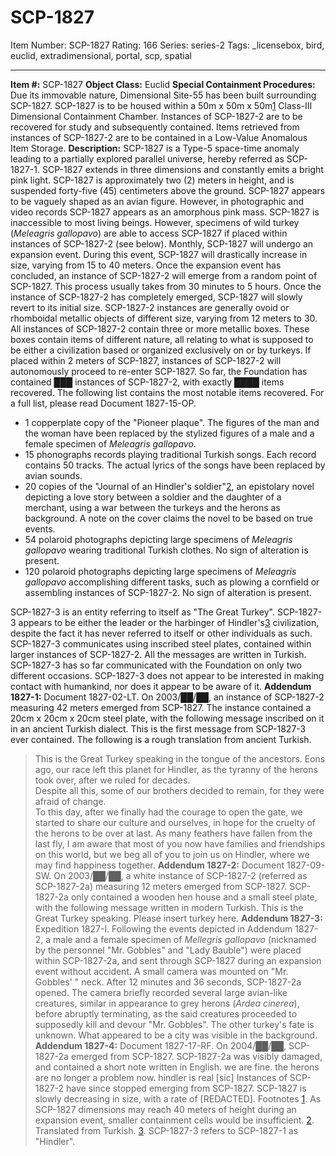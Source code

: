 # SCP-1827
Item Number: SCP-1827
Rating: 166
Series: series-2
Tags: _licensebox, bird, euclid, extradimensional, portal, scp, spatial

---

**Item #:** SCP-1827
**Object Class:** Euclid
**Special Containment Procedures:** Due its immovable nature, Dimensional Site-55 has been built surrounding SCP-1827. SCP-1827 is to be housed within a 50m x 50m x 50m[1](javascript:;) Class-III Dimensional Containment Chamber. Instances of SCP-1827-2 are to be recovered for study and subsequently contained. Items retrieved from instances of SCP-1827-2 are to be contained in a Low-Value Anomalous Item Storage.
**Description:** SCP-1827 is a Type-5 space-time anomaly leading to a partially explored parallel universe, hereby referred as SCP-1827-1. SCP-1827 extends in three dimensions and constantly emits a bright pink light. SCP-1827 is approximately two (2) meters in height, and is suspended forty-five (45) centimeters above the ground. SCP-1827 appears to be vaguely shaped as an avian figure. However, in photographic and video records SCP-1827 appears as an amorphous pink mass. SCP-1827 is inaccessible to most living beings. However, specimens of wild turkey (_Meleagris gallopavo_) are able to access SCP-1827 if placed within instances of SCP-1827-2 (see below).
Monthly, SCP-1827 will undergo an expansion event. During this event, SCP-1827 will drastically increase in size, varying from 15 to 40 meters. Once the expansion event has concluded, an instance of SCP-1827-2 will emerge from a random point of SCP-1827. This process usually takes from 30 minutes to 5 hours. Once the instance of SCP-1827-2 has completely emerged, SCP-1827 will slowly revert to its initial size.
SCP-1827-2 instances are generally ovoid or rhomboidal metallic objects of different size, varying from 12 meters to 30. All instances of SCP-1827-2 contain three or more metallic boxes. These boxes contain items of different nature, all relating to what is supposed to be either a civilization based or organized exclusively on or by turkeys. If placed within 2 meters of SCP-1827, instances of SCP-1827-2 will autonomously proceed to re-enter SCP-1827.
So far, the Foundation has contained ███ instances of SCP-1827-2, with exactly ████ items recovered. The following list contains the most notable items recovered. For a full list, please read Document 1827-15-OP.
  * 1 copperplate copy of the "Pioneer plaque". The figures of the man and the woman have been replaced by the stylized figures of a male and a female specimen of _Meleagris gallopavo_.
  * 15 phonographs records playing traditional Turkish songs. Each record contains 50 tracks. The actual lyrics of the songs have been replaced by avian sounds.
  * 20 copies of the "Journal of an Hindler's soldier"[2](javascript:;), an epistolary novel depicting a love story between a soldier and the daughter of a merchant, using a war between the turkeys and the herons as background. A note on the cover claims the novel to be based on true events.
  * 54 polaroid photographs depicting large specimens of _Meleagris gallopavo_ wearing traditional Turkish clothes. No sign of alteration is present.
  * 120 polaroid photographs depicting large specimens of _Meleagris gallopavo_ accomplishing different tasks, such as plowing a cornfield or assembling instances of SCP-1827-2. No sign of alteration is present.

SCP-1827-3 is an entity referring to itself as "The Great Turkey". SCP-1827-3 appears to be either the leader or the harbinger of Hindler's[3](javascript:;) civilization, despite the fact it has never referred to itself or other individuals as such. SCP-1827-3 communicates using inscribed steel plates, contained within larger instances of SCP-1827-2. All the messages are written in Turkish. SCP-1827-3 has so far communicated with the Foundation on only two different occasions. SCP-1827-3 does not appear to be interested in making contact with humankind, nor does it appear to be aware of it.
**Addendum 1827-1:** Document 1827-02-LT.
On 2003/██/██, an instance of SCP-1827-2 measuring 42 meters emerged from SCP-1827. The instance contained a 20cm x 20cm x 20cm steel plate, with the following message inscribed on it in an ancient Turkish dialect. This is the first message from SCP-1827-3 ever contained. The following is a rough translation from ancient Turkish.
> This is the Great Turkey speaking in the tongue of the ancestors.
> Eons ago, our race left this planet for Hindler, as the tyranny of the herons took over, after we ruled for decades.  
>  Despite all this, some of our brothers decided to remain, for they were afraid of change.  
>  To this day, after we finally had the courage to open the gate, we started to share our culture and ourselves, in hope for the cruelty of the herons to be over at last. As many feathers have fallen from the last fly, I am aware that most of you now have families and friendships on this world, but we beg all of you to join us on Hindler, where we may find happiness together.
**Addendum 1827-2:** Document 1827-09-SW.
On 2003/██/██, a white instance of SCP-1827-2 (referred as SCP-1827-2a) measuring 12 meters emerged from SCP-1827. SCP-1827-2a only contained a wooden hen house and a small steel plate, with the following message written in modern Turkish.
> This is the Great Turkey speaking. Please insert turkey here.
**Addendum 1827-3:** Expedition 1827-I.
Following the events depicted in Addendum 1827-2, a male and a female specimen of _Mellegris gallopavo_ (nicknamed by the personnel "Mr. Gobbles" and "Lady Bauble") were placed within SCP-1827-2a, and sent through SCP-1827 during an expansion event without accident. A small camera was mounted on "Mr. Gobbles' " neck. After 12 minutes and 36 seconds, SCP-1827-2a opened. The camera briefly recorded several large avian-like creatures, similar in appearance to grey herons (_Ardea cinerea_), before abruptly terminating, as the said creatures proceeded to supposedly kill and devour "Mr. Gobbles". The other turkey's fate is unknown. What appeared to be a city was visible in the background.
**Addendum 1827-4:** Document 1827-17-RF.
On 2004/██/██, SCP-1827-2a emerged from SCP-1827. SCP-1827-2a was visibly damaged, and contained a short note written in English.
> we are fine. the herons are no longer a problem now. hindler is real [sic]
Instances of SCP-1827-2 have since stopped emerging from SCP-1827. SCP-1827 is slowly decreasing in size, with a rate of [REDACTED].
Footnotes
[1](javascript:;). As SCP-1827 dimensions may reach 40 meters of height during an expansion event, smaller containment cells would be insufficient.
[2](javascript:;). Translated from Turkish.
[3](javascript:;). SCP-1827-3 refers to SCP-1827-1 as "Hindler".